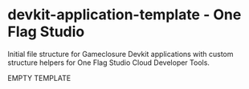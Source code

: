 devkit-application-template - One Flag Studio
=============================================

Initial file structure for Gameclosure Devkit applications with custom structure helpers for One Flag Studio Cloud Developer Tools.

EMPTY TEMPLATE
